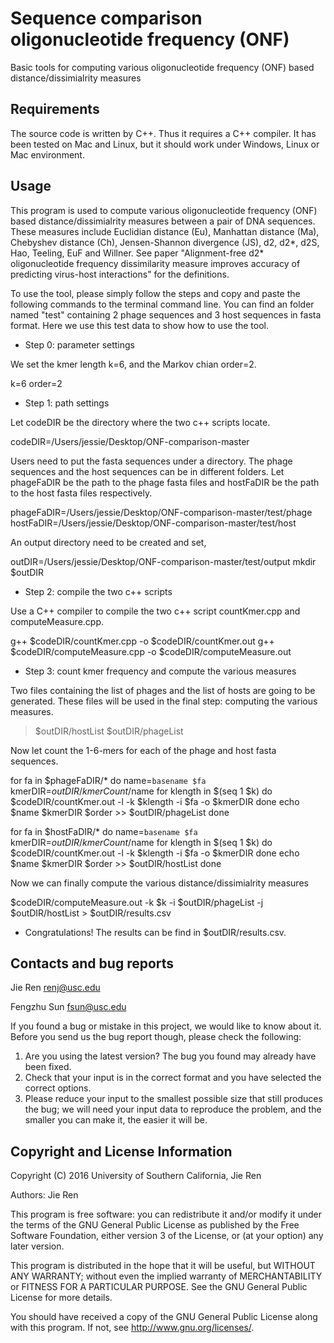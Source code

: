 Sequence comparison oligonucleotide frequency (ONF)
===========

Basic tools for computing various oligonucleotide frequency (ONF) based distance/dissimialrity measures


Requirements
---------------

The source code is written by C++. Thus it requires a C++ compiler. It has been tested on Mac and Linux, but it should work under Windows, Linux or Mac environment. 


Usage
---------------

This program is used to compute various oligonucleotide frequency (ONF) based distance/dissimialrity measures between a pair of DNA sequences. These measures include Euclidian distance (Eu), Manhattan distance (Ma), Chebyshev distance (Ch), Jensen-Shannon divergence (JS), d2, d2*, d2S, Hao, Teeling, EuF and Willner. See paper "Alignment-free d2* oligonucleotide frequency dissimilarity measure improves accuracy of predicting virus-host interactions" for the definitions. 

To use the tool, please simply follow the steps and copy and paste the following commands to the terminal command line. You can find an folder named "test" containing 2 phage sequences and 3 host sequences in fasta format. Here we use this test data to show how to use the tool.

* Step 0: parameter settings

We set the kmer length k=6, and the Markov chian order=2.

k=6
order=2


* Step 1: path settings

Let codeDIR be the directory where the two c++ scripts locate.

codeDIR=/Users/jessie/Desktop/ONF-comparison-master

Users need to put the fasta sequences under a directory. The phage sequences and the host sequences can be in different folders. Let phageFaDIR be the path to the phage fasta files and hostFaDIR be the path to the host fasta files respectively.

phageFaDIR=/Users/jessie/Desktop/ONF-comparison-master/test/phage
hostFaDIR=/Users/jessie/Desktop/ONF-comparison-master/test/host

An output directory need to be created and set, 

outDIR=/Users/jessie/Desktop/ONF-comparison-master/test/output
mkdir $outDIR

* Step 2: compile the two c++ scripts

Use a C++ compiler to compile the two c++ script countKmer.cpp and computeMeasure.cpp.

g++ $codeDIR/countKmer.cpp -o $codeDIR/countKmer.out
g++ $codeDIR/computeMeasure.cpp -o $codeDIR/computeMeasure.out

* Step 3: count kmer frequency and compute the various measures

Two files containing the list of phages and the list of hosts are going to be generated. These files will be used in the final step: computing the various measures. 

> $outDIR/hostList
> $outDIR/phageList

Now let count the 1-6-mers for each of the phage and host fasta sequences.

for fa in $phageFaDIR/*
do
name=`basename $fa`
kmerDIR=$outDIR/kmerCount/$name
for klength in $(seq 1 $k)
do
$codeDIR/countKmer.out -l -k $klength -i $fa -o $kmerDIR
done
echo $name $kmerDIR $order >> $outDIR/phageList
done

for fa in $hostFaDIR/*
do
name=`basename $fa`
kmerDIR=$outDIR/kmerCount/$name
for klength in $(seq 1 $k)
do
$codeDIR/countKmer.out -l -k $klength -i $fa -o $kmerDIR
done
echo $name $kmerDIR $order >> $outDIR/hostList
done

Now we can finally compute the various distance/dissimialrity measures

$codeDIR/computeMeasure.out -k $k -i $outDIR/phageList -j $outDIR/hostList > $outDIR/results.csv


* Congratulations! The results can be find in $outDIR/results.csv. 



Contacts and bug reports
------------------------
Jie Ren
renj@usc.edu

Fengzhu Sun
fsun@usc.edu

If you found a bug or mistake in this project, we would like to know about it.
Before you send us the bug report though, please check the following:

1. Are you using the latest version? The bug you found may already have been
fixed.
2. Check that your input is in the correct format and you have selected the
correct options.
3. Please reduce your input to the smallest possible size that still produces
the bug; we will need your input data to reproduce the problem, and the
smaller you can make it, the easier it will be.


Copyright and License Information
---------------------------------
Copyright (C) 2016 University of Southern California, Jie Ren

Authors: Jie Ren

This program is free software: you can redistribute it and/or modify it under
the terms of the GNU General Public License as published by the Free Software
Foundation, either version 3 of the License, or (at your option) any later
version.

This program is distributed in the hope that it will be useful, but WITHOUT
ANY WARRANTY; without even the implied warranty of MERCHANTABILITY or FITNESS
FOR A PARTICULAR PURPOSE. See the GNU General Public License for more details.

You should have received a copy of the GNU General Public License along with
this program. If not, see http://www.gnu.org/licenses/.